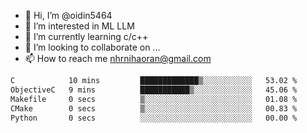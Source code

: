 - 👋 Hi, I’m @oidin5464
- 👀 I’m interested in ML LLM
- 🌱 I’m currently learning c/c++
- 💞️ I’m looking to collaborate on ...
- 📫 How to reach me nhrnihaoran@gmail.com

<!--START_SECTION:waka-->

```txt
C            10 mins         █████████████▒░░░░░░░░░░░   53.02 %
ObjectiveC   9 mins          ███████████▒░░░░░░░░░░░░░   45.06 %
Makefile     0 secs          ▒░░░░░░░░░░░░░░░░░░░░░░░░   01.08 %
CMake        0 secs          ▒░░░░░░░░░░░░░░░░░░░░░░░░   00.83 %
Python       0 secs          ░░░░░░░░░░░░░░░░░░░░░░░░░   00.00 %
```

<!--END_SECTION:waka-->

<!---
oidin5464/oidin5464 is a ✨ special ✨ repository because its `README.md` (this file) appears on your GitHub profile.
You can click the Preview link to take a look at your changes.
--->
